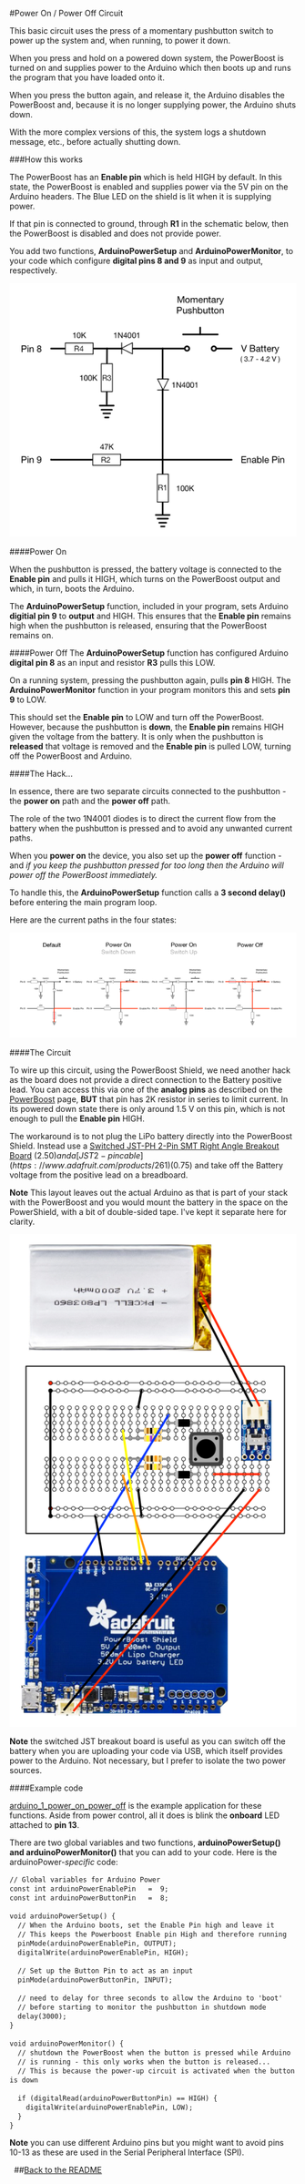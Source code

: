 #Power On / Power Off Circuit

This basic circuit uses the press of a momentary pushbutton switch to power up the system and, when running, to power it down.

When you press and hold on a powered down system, the PowerBoost is turned on and supplies power to the Arduino which then boots up
and runs the program that you have loaded onto it.

When you press the button again, and release it, the Arduino disables the PowerBoost and, because it is no longer supplying power,
the Arduino shuts down.

With the more complex versions of this, the system logs a shutdown message, etc., before actually shutting down.

###How this works

The PowerBoost has an **Enable pin** which is held HIGH by default. In this state, the PowerBoost is enabled and supplies power
via the 5V pin on the Arduino headers. The Blue LED on the shield is lit when it is supplying power.

If that pin is connected to ground, through **R1** in the schematic below, then the PowerBoost is disabled and does not provide power.

You add two functions, **ArduinoPowerSetup** and **ArduinoPowerMonitor**, to your code which configure **digital pins 8 and 9**
as input and output, respectively.

![Power On / Power Off Circuit](/images/power_on_power_off_schematic.png)

####Power On

When the pushbutton is pressed, the battery voltage is connected to the **Enable pin** and pulls it HIGH, which turns on the
PowerBoost output and which, in turn, boots the Arduino.

The **ArduinoPowerSetup** function, included in your program, sets Arduino **digitial pin 9** to **output** and HIGH.
This ensures that the **Enable pin** remains high when the pushbutton is released, ensuring that the PowerBoost remains on.

####Power Off
The **ArduinoPowerSetup** function has configured Arduino **digital pin 8** as an input and resistor **R3** pulls this LOW.

On a running system, pressing the pushbutton again, pulls **pin 8** HIGH. The **ArduinoPowerMonitor** function
in your program monitors this and sets **pin 9** to LOW.

This should set the **Enable pin** to LOW and turn off the PowerBoost. However, because the pushbutton is **down**, the
**Enable pin** remains HIGH given the voltage from the battery. It is only when the pushbutton is **released** that voltage is removed
and the **Enable pin** is pulled LOW, turning off the PowerBoost and Arduino.

####The Hack...

In essence, there are two separate circuits connected to the pushbutton - the **power on** path and the **power off** path.

The role of the two 1N4001 diodes is to direct the current flow from the battery when the pushbutton is pressed and to avoid
any unwanted current paths.

When you **power on** the device, you also set up the **power off** function - and *if you keep the pushbutton pressed for
too long then the Arduino will power off the PowerBoost immediately.*

To handle this, the **ArduinoPowerSetup** function calls a **3 second delay()** before entering the main program loop.

Here are the current paths in the four states:

![Power On / Power Off Cycle](/images/power_on_power_off_cycle.png)

####The Circuit

To wire up this circuit, using the PowerBoost Shield, we need another hack as the board does not provide
a direct connection to the Battery positive lead. You can access this via one of the **analog pins** as described on
the [PowerBoost](PowerBoostShield.md) page, **BUT** that pin has 2K resistor in series to limit current. In its powered down state
there is only around 1.5 V on this pin, which is not enough to pull the **Enable pin** HIGH.

The workaround is to not plug the LiPo battery directly into the PowerBoost Shield. Instead use a
[Switched JST-PH 2-Pin SMT Right Angle Breakout Board](https://www.adafruit.com/products/1863) ($2.50) and a
[JST 2-pin cable](https://www.adafruit.com/products/261) ($0.75) and take off the Battery voltage from the positive lead
on a breadboard.

**Note** This layout leaves out the actual Arduino as that is part of your stack with the PowerBoost and you would mount the battery
in the space on the PowerShield, with a bit of double-sided tape. I've kept it separate here for clarity.


![Power On / Power Off Breadboard](images/power_on_power_off_breadboard.png)

**Note** the switched JST breakout board is useful as you can switch off the battery when you are uploading your code via USB, which
itself provides power to the Arduino. Not necessary, but I prefer to isolate the two power sources.


####Example code

[arduino_1_power_on_power_off](/arduino_1_power_on_power_off) is the example application for these functions. Aside from power control, all it does is
blink the **onboard** LED attached to **pin 13**.

There are two global variables and two functions, **arduinoPowerSetup() and arduinoPowerMonitor()** that you can
add to your code. Here is the arduinoPower-*specific* code:


```arduino
// Global variables for Arduino Power
const int arduinoPowerEnablePin   =  9;
const int arduinoPowerButtonPin   =  8;

void arduinoPowerSetup() {
  // When the Arduino boots, set the Enable Pin high and leave it
  // This keeps the Powerboost Enable pin High and therefore running
  pinMode(arduinoPowerEnablePin, OUTPUT);
  digitalWrite(arduinoPowerEnablePin, HIGH);

  // Set up the Button Pin to act as an input
  pinMode(arduinoPowerButtonPin, INPUT);

  // need to delay for three seconds to allow the Arduino to 'boot'
  // before starting to monitor the pushbutton in shutdown mode
  delay(3000);
}

void arduinoPowerMonitor() {
  // shutdown the PowerBoost when the button is pressed while Arduino
  // is running - this only works when the button is released...
  // This is because the power-up circuit is activated when the button is down

  if (digitalRead(arduinoPowerButtonPin) == HIGH) {
    digitalWrite(arduinoPowerEnablePin, LOW);
  }
}
```

**Note** you can use different Arduino pins but you might want to avoid pins 10-13 as these are used in the
Serial Peripheral Interface (SPI).

&nbsp;
##[Back to the README](README.md)


